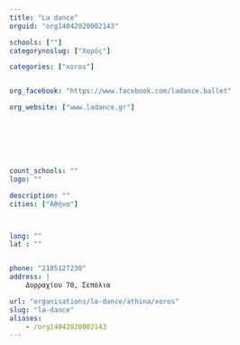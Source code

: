 ```yaml
---
title: "La dance"
orguid: "org14042020002143"

schools: [""]
categorynoslug: ["Χορός"]

categories: ["xoros"]


org_facebook: "https://www.facebook.com/ladance.ballet"

org_website: ["www.ladance.gr"]







count_schools: ""
logo: ""

description: ""
cities: ["Αθήνα"]



long: ""
lat : ""


phone: "2105127230"
address: |
    Δυρραχίου 70, Σεπόλια

url: "organisations/la-dance/athina/xoros"
slug: "la-dance"
aliases:
    - /org14042020002143
---
```



